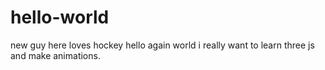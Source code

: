 # hello-world
new guy here loves hockey
hello again world i really want to learn three js and make animations.

